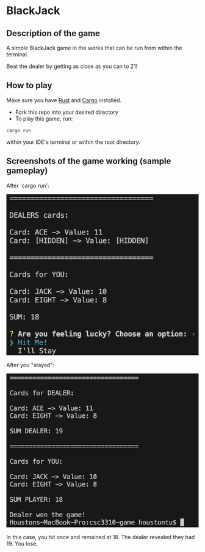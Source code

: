 # BlackJack
## Description of the game
A simple BlackJack game in the works that can be run from within the terminal.

Beat the dealer by getting as close as you can to 21!

## How to play
Make sure you have [Rust](https://www.rust-lang.org) and [Cargo](https://doc.rust-lang.org/cargo/getting-started/installation.html) installed.
- Fork this repo into your desired directory
- To play this game, run:
```
cargo run
```
within your IDE's terminal or within the root directory.

## Screenshots of the game working (sample gameplay)
After 'cargo run':

![Blackjack terminal startup](image-4.png)


After you "stayed":

![Blackjack](image-5.png)

In this case, you hit once and remained at 18. The dealer revealed they had 19. You lose.

